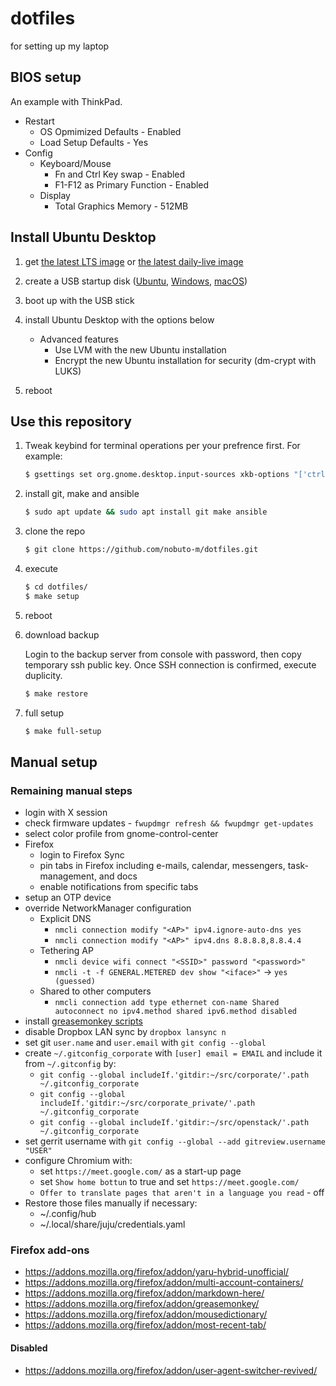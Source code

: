dotfiles
========

for setting up my laptop

## BIOS setup

An example with ThinkPad.

* Restart
  - OS Opmimized Defaults - Enabled
  - Load Setup Defaults - Yes
* Config
  - Keyboard/Mouse
    - Fn and Ctrl Key swap - Enabled
    - F1-F12 as Primary Function - Enabled
  - Display
    - Total Graphics Memory - 512MB

## Install Ubuntu Desktop

1. get [the latest LTS image](https://www.ubuntu.com/download/desktop)
   or [the latest daily-live image](http://cdimage.ubuntu.com/daily-live/current/)

1. create a USB startup disk
   ([Ubuntu](https://tutorials.ubuntu.com/tutorial/tutorial-create-a-usb-stick-on-ubuntu),
   [Windows](https://tutorials.ubuntu.com/tutorial/tutorial-create-a-usb-stick-on-windows),
   [macOS](https://tutorials.ubuntu.com/tutorial/tutorial-create-a-usb-stick-on-macos))

1. boot up with the USB stick

1. install Ubuntu Desktop with the options below
   * Advanced features
     - Use LVM with the new Ubuntu installation
     - Encrypt the new Ubuntu installation for security (dm-crypt with LUKS)

1. reboot


## Use this repository

1. Tweak keybind for terminal operations per your prefrence first. For example:

   ```bash
   $ gsettings set org.gnome.desktop.input-sources xkb-options "['ctrl:nocaps']"
   ```

1. install git, make and ansible

    ```bash
    $ sudo apt update && sudo apt install git make ansible
    ```

1. clone the repo

    ```bash
    $ git clone https://github.com/nobuto-m/dotfiles.git
    ```

1. execute

    ```bash
    $ cd dotfiles/
    $ make setup
    ```

1. reboot

1. download backup

   Login to the backup server from console with password, then copy
   temporary ssh public key. Once SSH connection is confirmed, execute
   duplicity.

    ```bash
    $ make restore
    ```

1. full setup

    ```bash
    $ make full-setup
    ```

## Manual setup

### Remaining manual steps

* login with X session
* check firmware updates - `fwupdmgr refresh && fwupdmgr get-updates`
* select color profile from gnome-control-center
* Firefox
  - login to Firefox Sync
  - pin tabs in Firefox including e-mails, calendar, messengers, task-management,
    and docs
  - enable notifications from specific tabs
* setup an OTP device
* override NetworkManager configuration
  - Explicit DNS
    - `nmcli connection modify "<AP>" ipv4.ignore-auto-dns yes`
    - `nmcli connection modify "<AP>" ipv4.dns 8.8.8.8,8.8.4.4`
  - Tethering AP
    - `nmcli device wifi connect "<SSID>" password "<password>"`
    - `nmcli -t -f GENERAL.METERED dev show "<iface>"` -> `yes (guessed)`
  - Shared to other computers
    - `nmcli connection add type ethernet con-name Shared autoconnect no ipv4.method shared ipv6.method disabled`
* install [greasemonkey scripts](https://github.com/nobuto-m/greasemonkey-scripts)
* disable Dropbox LAN sync by `dropbox lansync n`
* set git `user.name` and `user.email` with `git config --global`
* create `~/.gitconfig_corporate` with `[user] email = EMAIL` and include it from `~/.gitconfig` by:
  - `git config --global includeIf.'gitdir:~/src/corporate/'.path ~/.gitconfig_corporate`
  - `git config --global includeIf.'gitdir:~/src/corporate_private/'.path ~/.gitconfig_corporate`
  - `git config --global includeIf.'gitdir:~/src/openstack/'.path ~/.gitconfig_corporate`
* set gerrit username with `git config --global --add gitreview.username "USER"`
* configure Chromium with:
  - set `https://meet.google.com/` as a start-up page
  - set `Show home bottun` to true and set `https://meet.google.com/`
  - `Offer to translate pages that aren't in a language you read` - off
* Restore those files manually if necessary:
  - ~/.config/hub
  - ~/.local/share/juju/credentials.yaml

### Firefox add-ons

* https://addons.mozilla.org/firefox/addon/yaru-hybrid-unofficial/
* https://addons.mozilla.org/firefox/addon/multi-account-containers/
* https://addons.mozilla.org/firefox/addon/markdown-here/
* https://addons.mozilla.org/firefox/addon/greasemonkey/
* https://addons.mozilla.org/firefox/addon/mousedictionary/
* https://addons.mozilla.org/firefox/addon/most-recent-tab/

#### Disabled

* https://addons.mozilla.org/firefox/addon/user-agent-switcher-revived/

